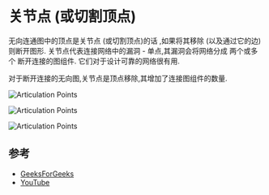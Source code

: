 
# 关节点 (或切割顶点) 

无向连通图中的顶点是关节点 (或切割顶点)的话 ,如果将其移除 (以及通过它的边) 则断开图形. 关节点代表连接网络中的漏洞 - 单点,其漏洞会将网络分成 两个或多个 断开连接的图组件. 它们对于设计可靠的网络很有用. 

对于断开连接的无向图,关节点是顶点移除,其增加了连接图组件的数量. 

![Articulation Points](https://www.geeksforgeeks.org/wp-content/uploads/ArticulationPoints.png)

![Articulation Points](https://www.geeksforgeeks.org/wp-content/uploads/ArticulationPoints1.png)

![Articulation Points](https://www.geeksforgeeks.org/wp-content/uploads/ArticulationPoints21.png)

## 参考

-   [GeeksForGeeks](https://www.geeksforgeeks.org/articulation-points-or-cut-vertices-in-a-graph/)
-   [YouTube](https://www.youtube.com/watch?v=2kREIkF9UAs&list=PLLXdhg_r2hKA7DPDsunoDZ-Z769jWn4R8)
